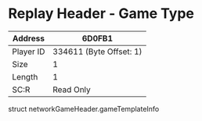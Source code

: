 
#  Replay Header - Game Type
Address   | 6D0FB1
----------|-------------
Player ID | 334611 (Byte Offset: 1)
Size 	  | 1
Length 	  | 1
SC:R      | Read Only

struct networkGameHeader.gameTemplateInfo
